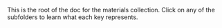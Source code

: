 This is the root of the doc for the materials collection. Click on any of the
subfolders to learn what each key represents.
